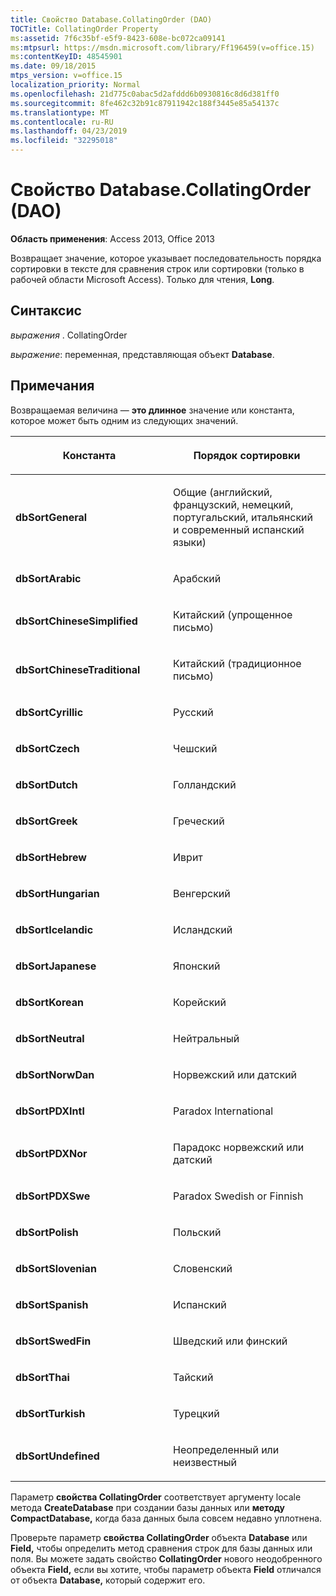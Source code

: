 ```yaml
---
title: Свойство Database.CollatingOrder (DAO)
TOCTitle: CollatingOrder Property
ms:assetid: 7f6c35bf-e5f9-8423-608e-bc072ca09141
ms:mtpsurl: https://msdn.microsoft.com/library/Ff196459(v=office.15)
ms:contentKeyID: 48545901
ms.date: 09/18/2015
mtps_version: v=office.15
localization_priority: Normal
ms.openlocfilehash: 21d775c0abac5d2afddd6b0930816c8d6d381ff0
ms.sourcegitcommit: 8fe462c32b91c87911942c188f3445e85a54137c
ms.translationtype: MT
ms.contentlocale: ru-RU
ms.lasthandoff: 04/23/2019
ms.locfileid: "32295018"
---
```

# <a name="databasecollatingorder-property-dao"></a>Свойство Database.CollatingOrder (DAO)


**Область применения**: Access 2013, Office 2013

Возвращает значение, которое указывает последовательность порядка сортировки в тексте для сравнения строк или сортировки (только в рабочей области Microsoft Access). Только для чтения, **Long**.

## <a name="syntax"></a>Синтаксис

*выражения* . CollatingOrder

*выражение*: переменная, представляющая объект **Database**.

## <a name="remarks"></a>Примечания

Возвращаемая величина — **это длинное** значение или константа, которое может быть одним из следующих значений.

<table>
<colgroup>
<col style="width: 50%" />
<col style="width: 50%" />
</colgroup>
<thead>
<tr class="header">
<th><p>Константа</p></th>
<th><p>Порядок сортировки</p></th>
</tr>
</thead>
<tbody>
<tr class="odd">
<td><p><strong>dbSortGeneral</strong></p></td>
<td><p>Общие (английский, французский, немецкий, португальский, итальянский и современный испанский языки)</p></td>
</tr>
<tr class="even">
<td><p><strong>dbSortArabic</strong></p></td>
<td><p>Арабский</p></td>
</tr>
<tr class="odd">
<td><p><strong>dbSortChineseSimplified</strong></p></td>
<td><p>Китайский (упрощенное письмо)</p></td>
</tr>
<tr class="even">
<td><p><strong>dbSortChineseTraditional</strong></p></td>
<td><p>Китайский (традиционное письмо)</p></td>
</tr>
<tr class="odd">
<td><p><strong>dbSortCyrillic</strong></p></td>
<td><p>Русский</p></td>
</tr>
<tr class="even">
<td><p><strong>dbSortCzech</strong></p></td>
<td><p>Чешский</p></td>
</tr>
<tr class="odd">
<td><p><strong>dbSortDutch</strong></p></td>
<td><p>Голландский</p></td>
</tr>
<tr class="even">
<td><p><strong>dbSortGreek</strong></p></td>
<td><p>Греческий</p></td>
</tr>
<tr class="odd">
<td><p><strong>dbSortHebrew</strong></p></td>
<td><p>Иврит</p></td>
</tr>
<tr class="even">
<td><p><strong>dbSortHungarian</strong></p></td>
<td><p>Венгерский</p></td>
</tr>
<tr class="odd">
<td><p><strong>dbSortIcelandic</strong></p></td>
<td><p>Исландский</p></td>
</tr>
<tr class="even">
<td><p><strong>dbSortJapanese</strong></p></td>
<td><p>Японский</p></td>
</tr>
<tr class="odd">
<td><p><strong>dbSortKorean</strong></p></td>
<td><p>Корейский</p></td>
</tr>
<tr class="even">
<td><p><strong>dbSortNeutral</strong></p></td>
<td><p>Нейтральный</p></td>
</tr>
<tr class="odd">
<td><p><strong>dbSortNorwDan</strong></p></td>
<td><p>Норвежский или датский</p></td>
</tr>
<tr class="even">
<td><p><strong>dbSortPDXIntl</strong></p></td>
<td><p>Paradox International</p></td>
</tr>
<tr class="odd">
<td><p><strong>dbSortPDXNor</strong></p></td>
<td><p>Парадокс норвежский или датский</p></td>
</tr>
<tr class="even">
<td><p><strong>dbSortPDXSwe</strong></p></td>
<td><p>Paradox Swedish or Finnish</p></td>
</tr>
<tr class="odd">
<td><p><strong>dbSortPolish</strong></p></td>
<td><p>Польский</p></td>
</tr>
<tr class="even">
<td><p><strong>dbSortSlovenian</strong></p></td>
<td><p>Словенский</p></td>
</tr>
<tr class="odd">
<td><p><strong>dbSortSpanish</strong></p></td>
<td><p>Испанский</p></td>
</tr>
<tr class="even">
<td><p><strong>dbSortSwedFin</strong></p></td>
<td><p>Шведский или финский</p></td>
</tr>
<tr class="odd">
<td><p><strong>dbSortThai</strong></p></td>
<td><p>Тайский</p></td>
</tr>
<tr class="even">
<td><p><strong>dbSortTurkish</strong></p></td>
<td><p>Турецкий</p></td>
</tr>
<tr class="odd">
<td><p><strong>dbSortUndefined</strong></p></td>
<td><p>Неопределенный или неизвестный</p></td>
</tr>
</tbody>
</table>


Параметр **свойства CollatingOrder** соответствует аргументу locale метода **CreateDatabase** при создании базы данных или **методу CompactDatabase,** когда база данных была совсем недавно уплотнена.

Проверьте параметр **свойства CollatingOrder** объекта **Database** или **Field,** чтобы определить метод сравнения строк для базы данных или поля. Вы можете задать свойство **CollatingOrder** нового неодобренного объекта **Field,** если вы хотите, чтобы параметр объекта **Field** отличался от объекта **Database,** который содержит его.

